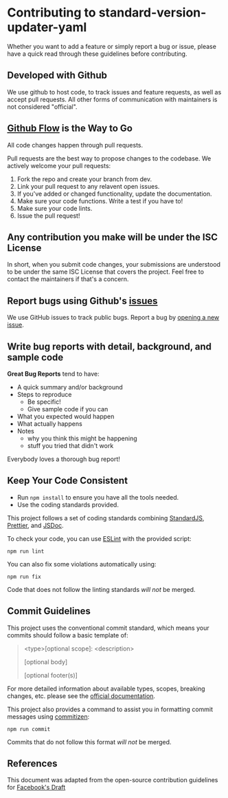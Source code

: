 # Contributing to standard-version-updater-yaml

Whether you want to add a feature or simply report a bug or issue, please have a quick read through these guidelines before contributing.

## Developed with Github

We use github to host code, to track issues and feature requests, as well as accept pull requests. All other forms of communication with maintainers is not considered "official".

## [Github Flow](https://guides.github.com/introduction/flow/index.html) is the Way to Go

All code changes happen through pull requests.

Pull requests are the best way to propose changes to the codebase. We actively welcome your pull requests:

1. Fork the repo and create your branch from dev.
2. Link your pull request to any relavent open issues.
3. If you've added or changed functionality, update the documentation.
4. Make sure your code functions. Write a test if you have to!
5. Make sure your code lints.
6. Issue the pull request!

## Any contribution you make will be under the ISC License

In short, when you submit code changes, your submissions are understood to be under the same ISC License that covers the project. Feel free to contact the maintainers if that's a concern.

## Report bugs using Github's [issues](https://github.com/coldfrontlabs/standard-version-updater-yaml/issues)

We use GitHub issues to track public bugs. Report a bug by [opening a new issue](https://github.com/coldfrontlabs/standard-version-updater-yaml/issues/new).

## Write bug reports with detail, background, and sample code

**Great Bug Reports** tend to have:

- A quick summary and/or background
- Steps to reproduce
  - Be specific!
  - Give sample code if you can
- What you expected would happen
- What actually happens
- Notes
  - why you think this might be happening
  - stuff you tried that didn't work

Everybody loves a thorough bug report!

## Keep Your Code Consistent

- Run `npm install` to ensure you have all the tools needed.
- Use the coding standards provided.

This project follows a set of coding standards combining [StandardJS](https://standardjs.com/), [Prettier](https://prettier.io/), and [JSDoc](https://jsdoc.app/).

To check your code, you can use [ESLint](https://eslint.org/) with the provided script:

```shell
npm run lint
```

You can also fix some violations automatically using:

```shell
npm run fix
```

Code that does not follow the linting standards _will not_ be merged.

## Commit Guidelines

This project uses the conventional commit standard, which means your commits should follow a basic template of:

> \<type>[optional scope]: \<description>
>
> [optional body]
>
> [optional footer(s)]

For more detailed information about available types, scopes, breaking changes, etc. please see the [official documentation](https://www.conventionalcommits.org/en/v1.0.0/).

This project also provides a command to assist you in formatting commit messages using [commitizen](https://commitizen.github.io/cz-cli/):

```shell
npm run commit
```

Commits that do not follow this format _will not_ be merged.

## References

This document was adapted from the open-source contribution guidelines for [Facebook's Draft](https://github.com/facebook/draft-js/blob/a9316a723f9e918afde44dea68b5f9f39b7d9b00/CONTRIBUTING.md)

